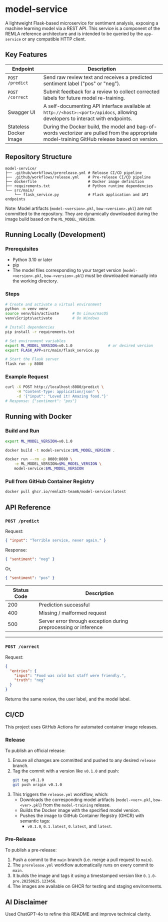 # model-service

A lightweight Flask-based microservice for sentiment analysis, exposing a machine learning model via a REST API. This service is a component of the REMLA reference architecture and is intended to be queried by the `app-service` or any compatible HTTP client.

## Key Features

| Endpoint          | Description                                                                                                                    |
|-------------------|--------------------------------------------------------------------------------------------------------------------------------|
| `POST /predict`   | Send raw review text and receives a predicted sentiment label ("pos" or "neg").                                              |
| `POST /correct`   | Submit feedback for a review to collect corrected labels for future model re-training.                           |
| Swagger UI        | A self-documenting API interface available at `http://<host>:<port>/apidocs`, allowing developers to interact with endpoints.       |
| Stateless Docker Image   | During the Docker build, the model and bag-of-words vectorizer are pulled from the appropriate model-training GitHub release based on version. |

## Repository Structure

```text
model-service/
├── .github/workflows/prerelease.yml # Release CI/CD pipeline
├── .github/workflows/release.yml    # Pre-release CI/CD pipeline
├── dockerfile                       # Docker image definition
├── requirements.txt                 # Python runtime dependencies
└── src/main/
    └── flask_service.py             # Flask application and API endpoints
````

Note: Model artifacts (`model-<version>.pkl`, `bow-<version>.pkl`) are not committed to the repository. They are dynamically downloaded during the image build based on the `ML_MODEL_VERSION`.

## Running Locally (Development)

### Prerequisites

* Python 3.10 or later
* pip
* The model files corresponding to your target version (`model-<version>.pkl`, `bow-<version>.pkl`) must be downloaded manually into the working directory.

### Steps

```bash
# Create and activate a virtual environment
python -m venv venv
source venv/bin/activate      # On Linux/macOS
venv\Scripts\activate         # On Windows

# Install dependencies
pip install -r requirements.txt

# Set environment variables
export ML_MODEL_VERSION=v0.1.0                # or desired version
export FLASK_APP=src/main/flask_service.py

# Start the Flask server
flask run -p 8080
```

### Example Request

```bash
curl -X POST http://localhost:8080/predict \
     -H "Content-Type: application/json" \
     -d '{"input": "Loved it! Amazing food."}'
# Response: {"sentiment": "pos"}
```

## Running with Docker

### Build and Run

```bash
export ML_MODEL_VERSION=v0.1.0

docker build -t model-service:$ML_MODEL_VERSION .

docker run --rm -p 8080:8080 \
    -e ML_MODEL_VERSION=$ML_MODEL_VERSION \
    model-service:$ML_MODEL_VERSION
```

### Pull from GitHub Container Registry

```bash
docker pull ghcr.io/remla25-team6/model-service:latest
```

## API Reference

### `POST /predict`

Request:

```json
{ "input": "Terrible service, never again." }
```

Response:

```json
{ "sentiment": "neg" }
```
Or,
```json
{ "sentiment": "pos" }
```

| Status Code | Description                             |
| ----------- | --------------------------------------- |
| 200         | Prediction successful                   |
| 400         | Missing / malformed request             |
| 500         | Server error through exception during preprocessing or inference |

---

### `POST /correct`

Request:

```json
{
  "entries": {
    "input": "Food was cold but staff were friendly.",
    "truth": "neg"
  }
}
```

Returns the same review, the user label, and the model label.

## CI/CD
This project uses GitHub Actions for automated container image releases.

### Release
To publish an official release:
1. Ensure all changes are committed and pushed to any desired `release` branch.
2. Tag the commit with a version like `v0.1.0` and push:
    ```bash
    git tag v0.1.0
    git push origin v0.1.0
    ```
3. This triggers the `release.yml` workflow, which:
   - Downloads the corresponding model artifacts (`model-<ver>.pkl`, `bow-<ver>.pkl`) from the `model-training` release.
   - Builds the Docker image with the specified model version.
   - Pushes the image to GitHub Container Registry (GHCR) with semantic tags:
     - `v0.1.0`, `0.1.latest`, `0.latest`, and `latest`.

### Pre-Release
To publish a pre-release:
1. Push a commit to the `main` branch (i.e. merge a pull request to `main`).
2. The `prerelease.yml` workflow automatically runs on every commit to `main`.
3. It builds the image and tags it using a timestamped version like `0.1.0-pre.20250625.123456`.
4. The images are available on GHCR for testing and staging environments.

## AI Disclaimer
Used ChatGPT-4o to refine this README and improve technical clarity.
